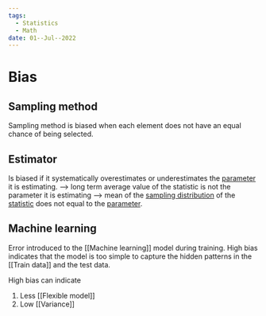 ```yaml
---
tags:
  - Statistics
  - Math
date: 01--Jul--2022
---
```


# Bias

## Sampling method
Sampling method is biased when each element does not have an equal chance of being selected.
## Estimator
Is biased if it systematically overestimates or underestimates the [parameter](Parameter.md) it is estimating. --> long term average value of the statistic is not the parameter it is estimating --> mean of the [sampling distribution](Sampling%20distribution.md) of the [statistic](Statistic.md) does not equal to the [parameter](Parameter.md).
## Machine learning
Error introduced to the [[Machine learning]] model during training. High bias indicates that the model is too simple to capture the hidden patterns in the [[Train data]] and the test data.

High bias can indicate
1. Less [[Flexible model]]
2. Low [[Variance]]